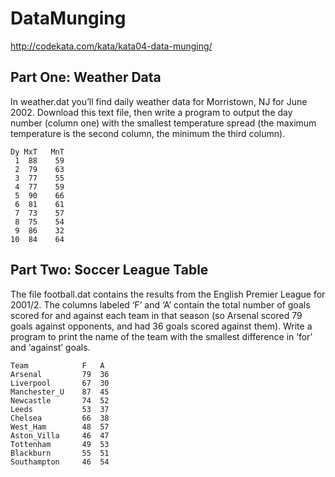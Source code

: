 # DataMunging

http://codekata.com/kata/kata04-data-munging/

## Part One: Weather Data
In weather.dat you’ll find daily weather data for Morristown, NJ for June 2002. Download this text file, then write a program to output the day number (column one) with the smallest temperature spread (the maximum temperature is the second column, the minimum the third column).

```
Dy MxT   MnT
 1  88    59
 2  79    63
 3  77    55
 4  77    59
 5  90    66
 6  81    61
 7  73    57
 8  75    54
 9  86    32
10  84    64
```

## Part Two: Soccer League Table
The file football.dat contains the results from the English Premier League for 2001/2. The columns labeled ‘F’ and ‘A’ contain the total number of goals scored for and against each team in that season (so Arsenal scored 79 goals against opponents, and had 36 goals scored against them). Write a program to print the name of the team with the smallest difference in ‘for’ and ‘against’ goals.

```
Team            F   A 
Arsenal         79  36
Liverpool       67  30
Manchester_U    87  45
Newcastle       74  52
Leeds           53  37
Chelsea         66  38
West_Ham        48  57
Aston_Villa     46  47
Tottenham       49  53
Blackburn       55  51
Southampton     46  54
```